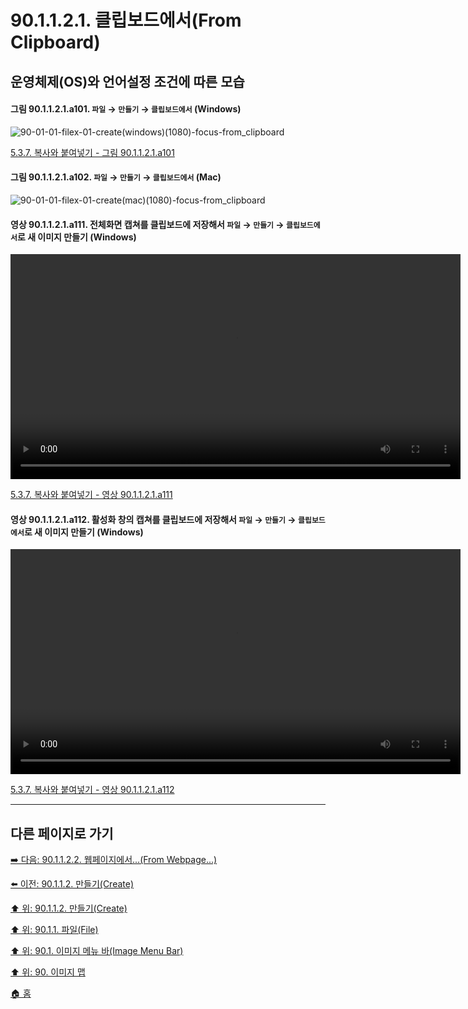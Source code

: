 # 90.1.1.2.1. 클립보드에서(From Clipboard)
## 운영체제(OS)와 언어설정 조건에 따른 모습
#### 그림 90.1.1.2.1.a101. `파일` → `만들기` → `클립보드에서` (Windows)
![90-01-01-filex-01-create(windows)(1080)-focus-from_clipboard](https://github.com/wonder13662/gimp/assets/15767104/6778a8af-f31a-452c-8b6b-a6f178c7bfcf)

[5.3.7. 복사와 붙여넣기 - 그림 90.1.1.2.1.a101](https://wonder13662.github.io/gimp/2.10.36_ko/05-03-07-copy-and-paste.html#%EA%B7%B8%EB%A6%BC-901121a101-%ED%8C%8C%EC%9D%BC--%EB%A7%8C%EB%93%A4%EA%B8%B0--%ED%81%B4%EB%A6%BD%EB%B3%B4%EB%93%9C%EC%97%90%EC%84%9C-windows)

#### 그림 90.1.1.2.1.a102. `파일` → `만들기` → `클립보드에서` (Mac)
![90-01-01-filex-01-create(mac)(1080)-focus-from_clipboard](https://github.com/wonder13662/gimp/assets/15767104/cc2b49e9-b040-4a21-b888-6b07a0ca2142)

#### 영상 90.1.1.2.1.a111. 전체화면 캡쳐를 클립보드에 저장해서 `파일` → `만들기` → `클립보드에서`로 새 이미지 만들기  (Windows)
<video controls="controls" width="720" src="https://github.com/wonder13662/gimp/assets/15767104/39d15a61-bd64-4bb8-a980-41207100f4f3"></video>

[5.3.7. 복사와 붙여넣기 - 영상 90.1.1.2.1.a111](https://wonder13662.github.io/gimp/2.10.36_ko/05-03-07-copy-and-paste.html#%EC%98%81%EC%83%81-901121a111-%EC%A0%84%EC%B2%B4%ED%99%94%EB%A9%B4-%EC%BA%A1%EC%B3%90%EB%A5%BC-%ED%81%B4%EB%A6%BD%EB%B3%B4%EB%93%9C%EC%97%90-%EC%A0%80%EC%9E%A5%ED%95%B4%EC%84%9C-%ED%8C%8C%EC%9D%BC--%EB%A7%8C%EB%93%A4%EA%B8%B0--%ED%81%B4%EB%A6%BD%EB%B3%B4%EB%93%9C%EC%97%90%EC%84%9C%EB%A1%9C-%EC%83%88-%EC%9D%B4%EB%AF%B8%EC%A7%80-%EB%A7%8C%EB%93%A4%EA%B8%B0--windows)

#### 영상 90.1.1.2.1.a112. 활성화 창의 캡쳐를 클립보드에 저장해서 `파일` → `만들기` → `클립보드에서`로 새 이미지 만들기  (Windows)
<video controls="controls" width="720" src="https://github.com/wonder13662/gimp/assets/15767104/ed2939d1-3b5f-4ba3-b86c-141bf376be1d"></video>

[5.3.7. 복사와 붙여넣기 - 영상 90.1.1.2.1.a112](https://wonder13662.github.io/gimp/2.10.36_ko/05-03-07-copy-and-paste.html#%EC%98%81%EC%83%81-901121a112-%ED%99%9C%EC%84%B1%ED%99%94-%EC%B0%BD%EC%9D%98-%EC%BA%A1%EC%B3%90%EB%A5%BC-%ED%81%B4%EB%A6%BD%EB%B3%B4%EB%93%9C%EC%97%90-%EC%A0%80%EC%9E%A5%ED%95%B4%EC%84%9C-%ED%8C%8C%EC%9D%BC--%EB%A7%8C%EB%93%A4%EA%B8%B0--%ED%81%B4%EB%A6%BD%EB%B3%B4%EB%93%9C%EC%97%90%EC%84%9C%EB%A1%9C-%EC%83%88-%EC%9D%B4%EB%AF%B8%EC%A7%80-%EB%A7%8C%EB%93%A4%EA%B8%B0--windows)

***

## 다른 페이지로 가기

[➡️ 다음: 90.1.1.2.2. 웹페이지에서...(From Webpage...)](./90-01-01-filex-02-createx-02-from_webpage.md)

[⬅️ 이전: 90.1.1.2. 만들기(Create)](./90-01-01-filex-02-create.md)

[⬆️ 위: 90.1.1.2. 만들기(Create)](./90-01-01-filex-02-create.md)

[⬆️ 위: 90.1.1. 파일(File)](./90-01-01-file.md)

[⬆️ 위: 90.1. 이미지 메뉴 바(Image Menu Bar)](./90-01-00-image-menu-bar.md)

[⬆️ 위: 90. 이미지 맵](./90-00-image-map.md)

[🏠 홈](./00-home.md)

